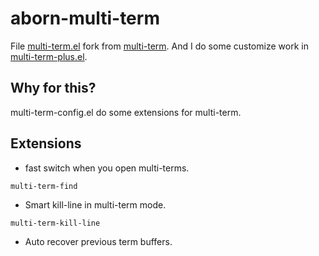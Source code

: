 # aborn-multi-term
File [multi-term.el](./multi-term.el) fork from [multi-term](https://www.emacswiki.org/emacs/download/multi-term.el). 
And I do some customize work in [multi-term-plus.el](./multi-term-plus.el).

## Why for this?
multi-term-config.el do some extensions for multi-term.


## Extensions
* fast switch when you open multi-terms.  
```elisp
multi-term-find
```
* Smart kill-line in multi-term mode.  
```elisp
multi-term-kill-line
```
* Auto recover previous term buffers.  
